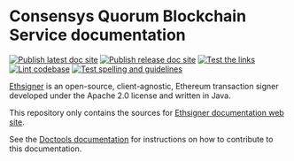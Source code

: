 # Consensys Quorum Blockchain Service documentation

[![Publish latest doc site](https://github.com/ConsenSys/doc.ethsigner/actions/workflows/latest_publish.yml/badge.svg)](https://github.com/ConsenSys/doc.ethsigner/actions/workflows/latest_publish.yml)
[![Publish release doc site](https://github.com/ConsenSys/doc.ethsigner/actions/workflows/release_publish.yml/badge.svg)](https://github.com/ConsenSys/doc.ethsigner/actions/workflows/release_publish.yml)
[![Test the links](https://github.com/ConsenSys/doc.ethsigner/actions/workflows/linkcheck.yml/badge.svg)](https://github.com/ConsenSys/doc.ethsigner/actions/workflows/linkcheck.yml)
[![Lint codebase](https://github.com/ConsenSys/doc.ethsigner/actions/workflows/lint.yml/badge.svg)](https://github.com/ConsenSys/doc.ethsigner/actions/workflows/lint.yml)
[![Test spelling and guidelines](https://github.com/ConsenSys/doc.ethsigner/actions/workflows/spelling.yml/badge.svg)](https://github.com/ConsenSys/doc.ethsigner/actions/workflows/spelling.yml)

[Ethsigner](https://github.com/ConsenSys/ethsigner/) is an open-source, client-agnostic, Ethereum transaction signer
developed under the Apache 2.0 license and written in Java.

This repository only contains the sources for [Ethsigner documentation web site](https://consensys.net/docs/ethsigner/).

See the [Doctools documentation](https://consensys.net/docs/doctools/) for instructions on how to
contribute to this documentation.
